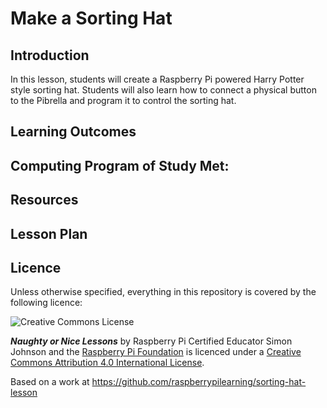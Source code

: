 # Make a Sorting Hat

## Introduction

In this lesson, students will create a Raspberry Pi powered Harry Potter style sorting hat. Students will also learn how to connect a physical button to the Pibrella and program it to control the sorting hat.

## Learning Outcomes

## Computing Program of Study Met:

## Resources

## Lesson Plan

## Licence

Unless otherwise specified, everything in this repository is covered by the following licence:

![Creative Commons License](http://i.creativecommons.org/l/by-sa/4.0/88x31.png)

***Naughty or Nice Lessons*** by Raspberry Pi Certified Educator Simon Johnson and the [Raspberry Pi Foundation](http://raspberrypi.org) is licenced under a [Creative Commons Attribution 4.0 International License](http://creativecommons.org/licenses/by-sa/4.0/).

Based on a work at https://github.com/raspberrypilearning/sorting-hat-lesson
